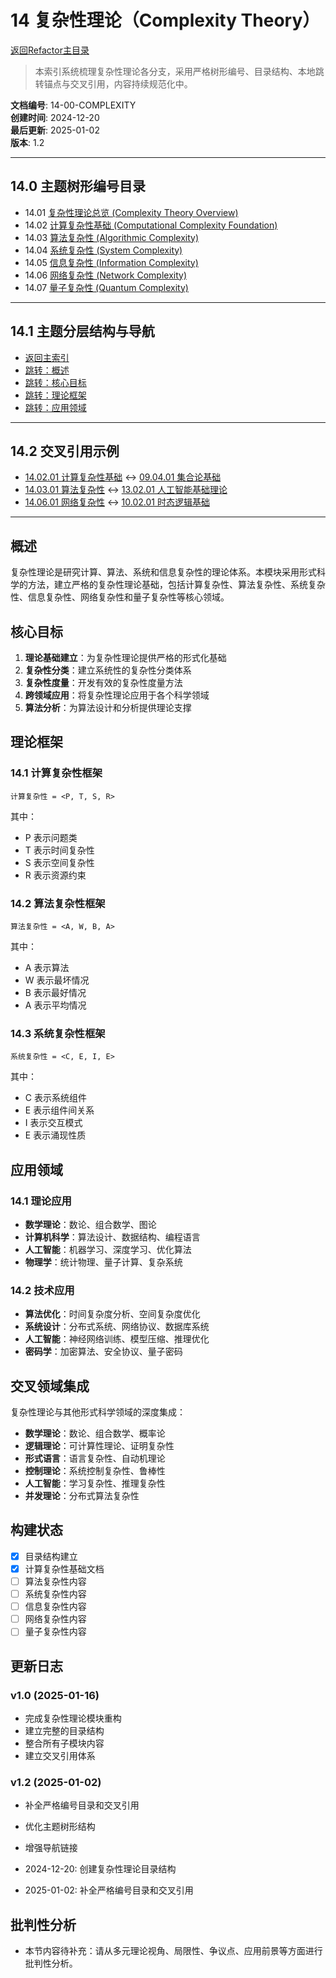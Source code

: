 # 14 复杂性理论（Complexity Theory）

[返回Refactor主目录](README.md)

> 本索引系统梳理复杂性理论各分支，采用严格树形编号、目录结构、本地跳转锚点与交叉引用，内容持续规范化中。

**文档编号**: 14-00-COMPLEXITY  
**创建时间**: 2024-12-20  
**最后更新**: 2025-01-02  
**版本**: 1.2

---

## 14.0 主题树形编号目录

- 14.01 [复杂性理论总览 (Complexity Theory Overview)](README.md)
- 14.02 [计算复杂性基础 (Computational Complexity Foundation)](./13.1.1_计算复杂性基础.md)
- 14.03 [算法复杂性 (Algorithmic Complexity)](#算法复杂性)
- 14.04 [系统复杂性 (System Complexity)](#系统复杂性)
- 14.05 [信息复杂性 (Information Complexity)](#信息复杂性)
- 14.06 [网络复杂性 (Network Complexity)](#网络复杂性)
- 14.07 [量子复杂性 (Quantum Complexity)](#量子复杂性)

---

## 14.1 主题分层结构与导航

- [返回主索引](../00_Master_Index/00_主索引-形式科学体系.md)
- [跳转：概述](#概述)
- [跳转：核心目标](#核心目标)
- [跳转：理论框架](#理论框架)
- [跳转：应用领域](#应用领域)

---

## 14.2 交叉引用示例

- [14.02.01 计算复杂性基础](./13.1.1_计算复杂性基础.md) ↔ [09.04.01 集合论基础](../02_Mathematical_Foundations/01_Set_Theory)
- [14.03.01 算法复杂性](#算法复杂性) ↔ [13.02.01 人工智能基础理论](../13_Artificial_Intelligence_Theory/01_AI_Foundation_Theory.md)
- [14.06.01 网络复杂性](#网络复杂性) ↔ [10.02.01 时态逻辑基础](../04_Temporal_Logic_Theory/01_Temporal_Logic_Foundations.md)

---

## 概述

复杂性理论是研究计算、算法、系统和信息复杂性的理论体系。本模块采用形式科学的方法，建立严格的复杂性理论基础，包括计算复杂性、算法复杂性、系统复杂性、信息复杂性、网络复杂性和量子复杂性等核心领域。

## 核心目标

1. **理论基础建立**：为复杂性理论提供严格的形式化基础
2. **复杂性分类**：建立系统性的复杂性分类体系
3. **复杂性度量**：开发有效的复杂性度量方法
4. **跨领域应用**：将复杂性理论应用于各个科学领域
5. **算法分析**：为算法设计和分析提供理论支撑

## 理论框架

### 14.1 计算复杂性框架

```text
计算复杂性 = <P, T, S, R>
```

其中：

- P 表示问题类
- T 表示时间复杂性
- S 表示空间复杂性
- R 表示资源约束

### 14.2 算法复杂性框架

```text
算法复杂性 = <A, W, B, A>
```

其中：

- A 表示算法
- W 表示最坏情况
- B 表示最好情况
- A 表示平均情况

### 14.3 系统复杂性框架

```text
系统复杂性 = <C, E, I, E>
```

其中：

- C 表示系统组件
- E 表示组件间关系
- I 表示交互模式
- E 表示涌现性质

## 应用领域

### 14.1 理论应用

- **数学理论**：数论、组合数学、图论
- **计算机科学**：算法设计、数据结构、编程语言
- **人工智能**：机器学习、深度学习、优化算法
- **物理学**：统计物理、量子计算、复杂系统

### 14.2 技术应用

- **算法优化**：时间复杂度分析、空间复杂度优化
- **系统设计**：分布式系统、网络协议、数据库系统
- **人工智能**：神经网络训练、模型压缩、推理优化
- **密码学**：加密算法、安全协议、量子密码

## 交叉领域集成

复杂性理论与其他形式科学领域的深度集成：

- **数学理论**：数论、组合数学、概率论
- **逻辑理论**：可计算性理论、证明复杂性
- **形式语言**：语言复杂性、自动机理论
- **控制理论**：系统控制复杂性、鲁棒性
- **人工智能**：学习复杂性、推理复杂性
- **并发理论**：分布式算法复杂性

## 构建状态

- [x] 目录结构建立
- [x] 计算复杂性基础文档
- [ ] 算法复杂性内容
- [ ] 系统复杂性内容
- [ ] 信息复杂性内容
- [ ] 网络复杂性内容
- [ ] 量子复杂性内容

## 更新日志

### v1.0 (2025-01-16)

- 完成复杂性理论模块重构
- 建立完整的目录结构
- 整合所有子模块内容
- 建立交叉引用体系

### v1.2 (2025-01-02)

- 补全严格编号目录和交叉引用
- 优化主题树形结构
- 增强导航链接

- 2024-12-20: 创建复杂性理论目录结构
- 2025-01-02: 补全严格编号目录和交叉引用


## 批判性分析

- 本节内容待补充：请从多元理论视角、局限性、争议点、应用前景等方面进行批判性分析。
